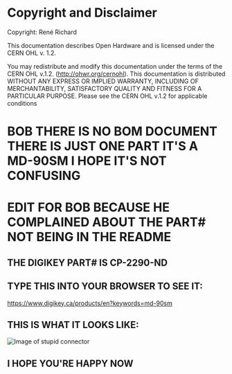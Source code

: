 # Copyright and Disclaimer
Copyright: René Richard

This documentation describes Open Hardware and is licensed under the
CERN OHL v. 1.2.

You may redistribute and modify this documentation under the terms of the
CERN OHL v.1.2. (http://ohwr.org/cernohl). This documentation is distributed
WITHOUT ANY EXPRESS OR IMPLIED WARRANTY, INCLUDING OF
MERCHANTABILITY, SATISFACTORY QUALITY AND FITNESS FOR A
PARTICULAR PURPOSE. Please see the CERN OHL v.1.2 for applicable
conditions

# BOB THERE IS NO BOM DOCUMENT THERE IS JUST ONE PART IT'S A MD-90SM I HOPE IT'S NOT CONFUSING

# EDIT FOR BOB BECAUSE HE COMPLAINED ABOUT THE PART# NOT BEING IN THE README
## THE DIGIKEY PART# IS CP-2290-ND
## TYPE THIS INTO YOUR BROWSER TO SEE IT: 
https://www.digikey.ca/products/en?keywords=md-90sm
## THIS IS WHAT IT LOOKS LIKE:
![Image of stupid connector](https://media.digikey.com/photos/CUI%20Photos/MD-90SM.JPG)
## I HOPE YOU'RE HAPPY NOW
